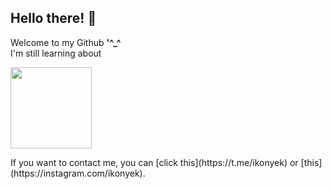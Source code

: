 ## Hello there! 👋
Welcome to my Github **'^_^**<br>
I'm still learning about<br>
<p align="left">
  <a href="https://github.com/Hamma-nyk">
    <img width="130px" src="https://skillicons.dev/icons?i=nodejs,php,cpp,python,html&theme=dark" />
  </a>
</p>
<!-- And i got this from <b>Hactoberfest</b> event!<br><br>
<div align="left">
  <img width="40px" src="https://www.holopin.io/_next/image?url=https%3A%2F%2Fassets.holopin.io%2FeyJidWNrZXQiOiJob2xvcGluLWFzc2V0cyIsImtleSI6ImFzc2V0cy9jbDhkNmZycXowMTgxMDltaGFleGpmczRwIiwiZWRpdHMiOnsicm90YXRlIjpudWxsfX0%3D&w=1920&q=75" />
  <img width="40px" src="https://www.holopin.io/_next/image?url=https%3A%2F%2Fassets.holopin.io%2FeyJidWNrZXQiOiJob2xvcGluLWFzc2V0cyIsImtleSI6ImFzc2V0cy9jbDhkODlvaTAwMDE3MDlpZjdsdWxhNHV5IiwiZWRpdHMiOnsicm90YXRlIjpudWxsfX0%3D&w=1920&q=75" />
  <img width="40px" src="https://www.holopin.io/_next/image?url=https%3A%2F%2Fassets.holopin.io%2FeyJidWNrZXQiOiJob2xvcGluLWFzc2V0cyIsImtleSI6ImFzc2V0cy9jbDhkOHRrZnAwMDMyMDlqbmtxZTF3dzVhIiwiZWRpdHMiOnsicm90YXRlIjpudWxsfX0%3D&w=1920&q=75" />
  <img width="40px" src="https://www.holopin.io/_next/image?url=https%3A%2F%2Fassets.holopin.io%2FeyJidWNrZXQiOiJob2xvcGluLWFzc2V0cyIsImtleSI6ImFzc2V0cy9jbDhkOHVrb3MwMDk0MDlqbnVuaGRhcDd3IiwiZWRpdHMiOnsicm90YXRlIjpudWxsfX0%3D&w=1920&q=75" />
</div> -->
If you want to contact me, you can [click this](https://t.me/ikonyek) or [this](https://instagram.com/ikonyek).
<!---
### GitHub Stats :

![NCoders GitHub Stats](https://github-readme-stats.vercel.app/api?username=Hamma-nyk&icon_color=ffd000&hide_title=true&text_color=abf8ff&hide=stars&show_icons=true&bg_color=404040&theme=gruvbox&hide_border=true&title_color=ffffff)

Hamma-nyk/Hamma-nyk is a ✨ special ✨ repository because its `README.md` (this file) appears on your GitHub profile.
You can click the Preview link to take a look at your changes.
--->
